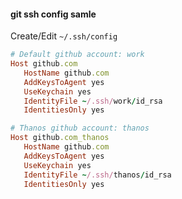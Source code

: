 #### git ssh config samle
Create/Edit ```~/.ssh/config```
```ruby
# Default github account: work
Host github.com
   HostName github.com
   AddKeysToAgent yes
   UseKeychain yes
   IdentityFile ~/.ssh/work/id_rsa
   IdentitiesOnly yes

# Thanos github account: thanos
Host github.com_thanos
   HostName github.com
   AddKeysToAgent yes
   UseKeychain yes
   IdentityFile ~/.ssh/thanos/id_rsa
   IdentitiesOnly yes
```
